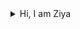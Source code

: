<details>
  <summary>Hi, I am Ziya</summary>
  This is my frontpage :)
<pre>
NNNNNNNNNNNNNX0xlcccldOKNNNNNNXXXNNNNNNNNNNXNNXXXXNNNNNNNNNNNXXNNNNNNNXXKOdlcccldOKNNNNNNNNNXXXXXXXX
NNNNNNNNNNXOo:'... ...':oOXNNNNNNNXXNNNNNNNNNNNNNNNNNNNNXNNNNXXNNNXNNX0d:'... ...';okKXXXXXXXXNXXXXX
NNNNNNNNXkc;;clolc:'.   .'o0NNNNXXXXNNNNNNNNNNNNNNNNNNNNNNNNNNNNXXNNKd,.  ..';clolc;;cxKXXXXXXNXXXXX
NNNNNNNNKkdOKXNNNXXKOo;.  .;kXNXNNNXNNNNNNNNNNNNNNNNXXNNNNNNNNNNXNXO:.  .,ok0XXNNNXKOdxKXXNNNXXXNNNN
NNNNNNNNNNNNNNNNNNNNNNKx;.  'dKNNNXNNNNNNNNNNNNNNNNXXXNNNNNNNNXXNXx,  .,d0XNNNNNNNNXXNNNXXNNNXXNNXXX
NNNNNNNNNNNNNNNNNNNNNNNNKo'. .l0NXXNNNNNNNNNNNNNXNNNNNNNNNNNNXXNKo.  .l0XNNXXNNNNNNNNNNNNNNNNNNNNXXX
NNNNNXXNNNNNNNNNNNNNNNNNNXOc. .:kXNNNNNNNNNNXXXXNNNNNNXNNNNNNNXOc. .;kXNNNNXXXNNNNNNNNNNNNNNNNNNNNNX
NNNNNXXNNNNNNNNNNNNNNNNNNNNKk:...ck0XXK0xox0XXXXXNNNKxox0KXX0kl'..;xKNNNNNNNNNNNNNNNNNNNNNNNNNNNNNNX
NNNNNNNNNNNNNNNNNXK0kxxdxxkOO0ko:,'',;;'. 'dXNNNNNNXk,...;;;,',:ok00OkxxdxkkOKXXNNNNNNNNNNXXXNNNNNNN
NNNNNNNNNNNNXX0xl;'..........',;;,......,cdKXNNNNXXXKxc,......,;;;''.........';cdOXXNNNNXXNNNXNNNNNN
NNNNNNNNNNNKxc'.  .':oxkOOkkdl;.. .;okO0KXNNXXNNNNNNXXXK0Okd:. ..;cdxkOkkxo:'.  ..:xKXNXXXXNNNNNNNNN
NNNNNNNNNXk:.   .:x0XNNNNNXXXXX0d;..;xKNNNNNNXNNNNNNXNNNNKx:..;dOKXXXXNNNNNX0x:.   .;xKNNNNNNNNNNNNN
NNNNXNNXKo.   .;xKNNNNNXKOxdd0NNNXd,..cOXNNNNNNNNNNNNNNN0l..'d0Oxl::dKNNNNXNNNXk:.   .l0NNNNXXNNNXNN
NNXXXNNKl.   .l0XNXNNNKkl,...:k0KKXk, .;kXNNNNNNNNNNXNXO:. 'x0d;... 'd00O0XNNNNX0o.   .cKNNNNNNNNXXN
NNXXNNXx.   .lKNXNNNNXkc.     ..,o0Kd. .;ONNNNNNNNNNNX0:. .o0d,.     ...'l0NNNNNNKo.   .dXNNNNNNNNNN
XNNNNN0c.  .:0NNNNNNNKx,.       .:OXO,  .oXNNNNNNNXNNXd.  'kKo.         .:OXNNNNNNKc.   :0NNNNNNNNNX
XXNNNN0;   .xXNNNNNNNXOl..     .,o0XO;   :0NNNNNXNNNNKc.  'kXx;.       .'o0XNNXXXNXk'   ,ONNXXNNNXXX
XXXNNN0:   ,ONXXNNNNNNX0d:,...,cx0XXx'   ;ONNNNNNNNNN0:   .dXXkc'......;d0XXXNNNXXN0;   ,ONNXXXXXXXX
XXXXNNKo.  ,OXNNNXXXNXNNXKOOkO0KXXNKc.  .:0NXK00KXXNNKc.  .:0NXKOxooodk0XNNXXXNNNNN0;  .cKNNNNNXNNNN
XXXXNXXO;  .dXNNXXXXNNNNNNNNXNNNNNKd.   .oXXx;..'lx0NXx.   .lKNNNNXXXXNNNNXXXNXXXNXx'  'kXNNNNXNNNNN
XXNNNXXXx,  ;OXNXNNXNNNNNNNNNNNNNKo.   .c0Nk,    .,dXNKl.   .lKNNNNXNNNNNNNNXNXXXN0:. 'dXXXNNNNNNNNN
XNNNNXXNXk;..;kXNNNNXNNNNNNNNNNXOc.   .c0XNk'    .,dXNX0l.   .:kXNNNNNNNNNNXNNNNXO:..,xXNXXXNNNNNNNX
XXXXXXXXNX0o'..ckKXNNNNNNNNNXKkc.   .,dKNNN0:.   'lkNXXNKx;.   .ckKXNNNNNNNNNXKkl..'l0XNNNNNNNNNNNNN
XXXXXXXXXXNX0o;..,cdkO0K00Oxl;.   .;d0XNNNNXd.   ;x0NXXXXX0d:.   .,ldk00K00kdc,..,oOXNNNNNXXXNNNNNNN
XXXXXXXXXXNNNXKOd:,'.''''......,:oOKNNNNNNNNO,  .l0KNXXXXNNNXOd:,......''''.',:okKXNNNNNNNXXXNNNNNNN
XXXNNXNNNNNNNNNNNXKOkdoolloodkOKXXNNNNXNNNNNKl. .xKXNNNXXNNNNNNXK0kxdooloodkOKXNNNNNNNNNNNXXXNNNNNNN
XXNNXXNNNNNNNXXNNNNNNNXXNNNNNNNNNNXXXXXNNXNNXx' ,OXXXNNNNNNNNNNNNNNNNNNNNNNNNNNNNNNNNNNNNNXXNNXXNNNN
XXNNNNXNNNXXNNNNNNNNNXXXNNNNNNNNNNNXXXNXNNNNN0:.cKNNXXNNNNNNNNNNNNNNNNNNNNNNNNNNNNNNNNNNNNNXNXXXXXXX
NNNNNNNNNXXNNNNNNNXK0OOOO00KXNNX0OOOOOOOKXNNNXd;dXNNNXKOOOOOOOOOOKXKOOOOOOO0XNNNNNNNNNNNNNNXNNXNNNNN
XXXXXNNNNNNNNNNNNNX0l',oxdlco0XKOl';oxdldKNNNNKOKXNNNXxldxo,'lxdld00o,,lxdlo0NNNNNNNNNNNNNNNXXXNNNNN
XXXNNNNNNNNNNNNNNNNNx''kNN0c.:ONXd.,xkxO0XNNNNNNNNNNNXK0XNO,.xXXK0XNO,'okxk0XNNNNNNNNNNNNNNNXXXNNNNN
NNXXNNNNNNNNNNNXXNNNx',kNNXd.'xNXx''lll0NNNNNNNNNNNNNNNNNXO,.xNNNNNNO,.cockXNNNXXXXNNNNNXXXXXNNNNNNN
NNNNNNNNNNNNNNXXNNNXx.'xXXO:.c0NXd.,k0O0O0XXNNNNNNNNNNNNNXk,.dXNXNNXk,.dK00O0XNXNNNNNNXXXXXXNNNNNNNN
NNNNNNNNNNNXXXNNNNXOo;;lddooxKXKkl,;ldxolOXNNNNNNNNNNNNNX0o;;oOXNNX0o;,cdxolxXNXNNNNNNXXXXXXXNNNNXNN
NNNNNNXNNNNXXXNNNNXXKKKKKKXXNNNXKKKKKKKKKXNNNNNNNNNNNNNNXKKKKKKXNNXXKKKKKKKKXNNNNNXNNNNXNNXXNNNNNXXX
NNNNNNNNNNNNXNNNNNNNNNNNNXNNNNNNNNNNNNNNNNNNNNNNNNNNNNNNNXXNNNXNNNNNNNNNNXNNNNNNNXXNNNNXNNXXNNNNNXXN
NNNNNNNNNNNNXXXXXXKXXXXNNNNXXXNNNNXXXXXXXXXNNNXXXXXXXXNXXXXXXXXXXXXXNNNNXNNNNNXXXXNNNNNNNNNNNNNNNNNN
NNNNNNNNNNNNX0d::oxxdoOXNXKdckXNNNNXOo:cddloOXXOo:;cxKX0xclkKKOo:cd0XXXNXNNNNXkcoKXXNNNNNNNNNNNNNNNN
NNNNNNNNNNNNNXx''d0kkk0XXKd;.,kXNXXNXd.,kO:.lKNKo..;OXNNO:lKNNXo.,OXXXXNNNNNXkc..oKNNNNNXXNNNNNNNNNN
NNNNNNNNNNNNNNk'.clckXXXKd:o:.;kXNNNXx.'od;.c0NXd..:0NNN0coXNNXd.;ONNNNNNNNXkcll'.dXNNXXXXXNNNNNNNNN
NNNNNNNNNNNNNNk''x0k0NNXxclxd:.;OXNNXd.,kKk;.oXXx'.;ONNNkcdXNNXd.;ONNNKKXNXOlcdxl''dXNXXXXXNNNNNNNNN
XNNNNNNNNNNNX0o''o0XNX0d:l0XKx;':kKX0l',oxo:ckXNKo:;cdxdlo0NNXOl',okkxod0Kkc:kXX0c',d0XNXXXNNNNNNNXX
XXNNNNNNNNNNX0OOOOKXNXK0OOKXX0OOO0KK0OOOOO00XNNNNXX0kxxk0XNNNX0OOOOOOOOKXK0OO0XXKOOOOKXXXXXNNNXXNNNX
NNNNNNNNNNNNNNNNNNNNNNNNNNNNNNNNNNNNNNNNNNNNNNNNNNNNNNNNNXNNNNNNNNNNNNNNNNNNNNNNNNNNNNXXXXXNNXXXXXXN
NNNNNNNNNNNNNNNNNNNNNNNNNNNNNNNNNXNNNNNNNNNNNNNNNNNNNNNNNXXNNXXNNNNNNNNNNNNNNNNNNNNNNNNNNNNNNNXXXXXN
K0kOKNNX0kkOKXNNN0OKXNNNNKOkkkkO0KXNNK0kkkkkOKXNNNNNNNNX0OKNNXKOkkkkkkkkk0K0kkkO0XKOkkOKX0OkkkkO0XNX
Kk:':kKX0o:dKXNN0c'c0NNNNKk;.:xd::kXXXO:.;ddc;dXNNNNNNXk;,dXNXkldkd;.cxxooO0l.'dKXKx;:kKX0o',oxc;o0N
NKo;,'cOKxlONNN0o:,.lKNNNNKc.l0O;.oXNNXl.:O0c.cKNNNNNXkl:',xXNKKXNK:.oXNKKXXx.,ONNN0clKNNNk''x0o.;ON
NXdokd;,lllONNKo;ol'.lKNNNKc.,:,;dKXNNXo.':;;o0XNXXNXkc:o:.,kXNNNNK:.oXNNNNXx.,ONNN0clKNNNk'.;:;lOXN
X0ol0X0o,.;OX0ocdkkd,.l0XX0:.:dc,lkKXNKl.;dc,ckKXXXXkclkOkc.,xXNXXO;.lKNNNNNO;'o0K0xcdXNNXd.'oo::xKX
KkookKXXOloO0xloOXXOo:cx0KklcokOdllxKKko:lx0xllx0K0OdlxKXKxc:oOKXKxl:oOKXNNNXOocloookKNNXOdccdOx;'l0
XXXXXXNXXXKXXXXXXNXXXXXXXXXXXXXXNXXXXXXXXXXXNXXXXXXXXXXXXXXKXXXXXXXXXXXXXNNNNNNK00KXNNNXXXXXK00Kx'.c
</pre>
</details>

